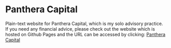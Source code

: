 # Panthera Capital
Plain-text website for Panthera Capital, which is my solo advisory practice. If you need any financial advice, please check out the website which is hosted on Github Pages and the URL can be accessed by clicking: [Panthera Capital](https://www.pantheracapital.in)
